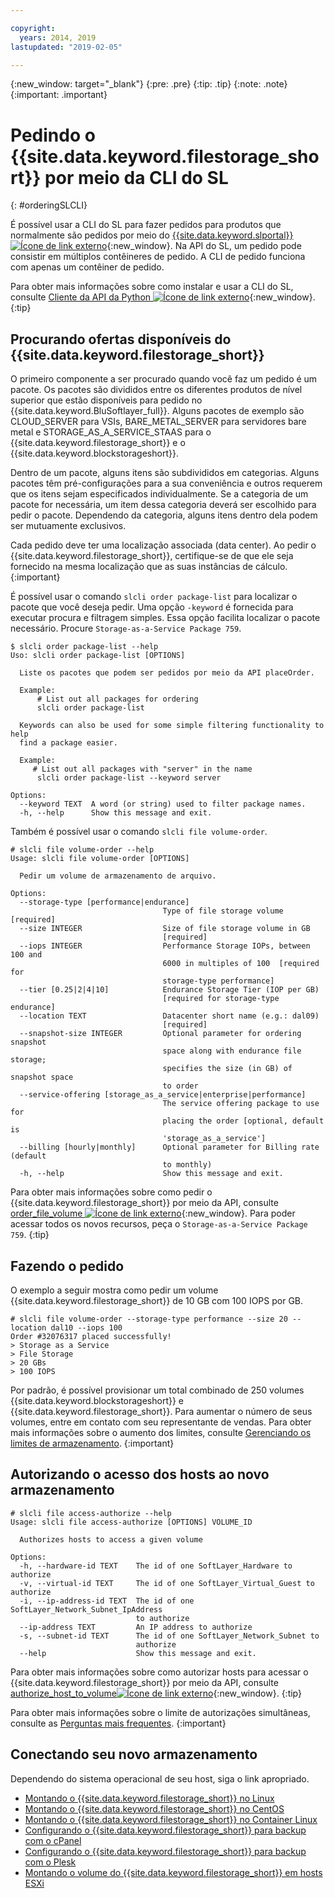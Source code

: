 ```yaml
---

copyright:
  years: 2014, 2019
lastupdated: "2019-02-05"

---
```

{:new_window: target="_blank"}
{:pre: .pre}
{:tip: .tip}
{:note: .note}
{:important: .important}

# Pedindo o {{site.data.keyword.filestorage_short}} por meio da CLI do SL
{: #orderingSLCLI}

É possível usar a CLI do SL para fazer pedidos para produtos que normalmente são pedidos por meio do [{{site.data.keyword.slportal}} ![Ícone de link externo](../../icons/launch-glyph.svg "Ícone de link externo")](https://control.softlayer.com/){:new_window}. Na API do SL, um pedido pode consistir em múltiplos contêineres de pedido. A CLI de pedido funciona com apenas um contêiner de pedido.

Para obter mais informações sobre como instalar e usar a CLI do SL, consulte [Cliente da API da Python ![Ícone de link externo](../../icons/launch-glyph.svg "Ícone de link externo")](https://softlayer-python.readthedocs.io/en/latest/cli.html){:new_window}.
{:tip}

## Procurando ofertas disponíveis do {{site.data.keyword.filestorage_short}}

O primeiro componente a ser procurado quando você faz um pedido é um pacote. Os pacotes são divididos entre os diferentes produtos de nível superior que estão disponíveis para pedido no {{site.data.keyword.BluSoftlayer_full}}. Alguns pacotes de exemplo são CLOUD_SERVER para VSIs, BARE_METAL_SERVER para servidores bare metal e STORAGE_AS_A_SERVICE_STAAS para o {{site.data.keyword.filestorage_short}} e o {{site.data.keyword.blockstorageshort}}.

Dentro de um pacote, alguns itens são subdivididos em categorias. Alguns pacotes têm pré-configurações para a sua conveniência e outros requerem que os itens sejam especificados individualmente. Se a categoria de um pacote for necessária, um item dessa categoria deverá ser escolhido para pedir o pacote. Dependendo da categoria, alguns itens dentro dela podem ser mutuamente exclusivos.

Cada pedido deve ter uma localização associada (data center). Ao pedir o {{site.data.keyword.filestorage_short}}, certifique-se de que ele seja fornecido na mesma localização que as suas instâncias de cálculo.
{:important}

É possível usar o comando `slcli order package-list` para localizar o pacote que você deseja pedir. Uma opção `-keyword` é fornecida para executar procura e filtragem simples. Essa opção facilita localizar o pacote necessário. Procure `Storage-as-a-Service Package 759`.

```
$ slcli order package-list --help
Uso: slcli order package-list [OPTIONS]

  Liste os pacotes que podem ser pedidos por meio da API placeOrder.

  Example:
      # List out all packages for ordering
      slcli order package-list

  Keywords can also be used for some simple filtering functionality to help
  find a package easier.

  Example:
     # List out all packages with "server" in the name
      slcli order package-list --keyword server

Options:
  --keyword TEXT  A word (or string) used to filter package names.
  -h, --help      Show this message and exit.
```

Também é possível usar o comando `slcli file volume-order`.

```
# slcli file volume-order --help
Usage: slcli file volume-order [OPTIONS]

  Pedir um volume de armazenamento de arquivo.

Options:
  --storage-type [performance|endurance]
                                  Type of file storage volume  [required]
  --size INTEGER                  Size of file storage volume in GB
                                  [required]
  --iops INTEGER                  Performance Storage IOPs, between 100 and
                                  6000 in multiples of 100  [required for
                                  storage-type performance]
  --tier [0.25|2|4|10]            Endurance Storage Tier (IOP per GB)
                                  [required for storage-type endurance]
  --location TEXT                 Datacenter short name (e.g.: dal09)
                                  [required]
  --snapshot-size INTEGER         Optional parameter for ordering snapshot
                                  space along with endurance file storage;
                                  specifies the size (in GB) of snapshot space
                                  to order
  --service-offering [storage_as_a_service|enterprise|performance]
                                  The service offering package to use for
                                  placing the order [optional, default is
                                  'storage_as_a_service']
  --billing [hourly|monthly]      Optional parameter for Billing rate (default
                                  to monthly)
  -h, --help                      Show this message and exit.
```

Para obter mais informações sobre como pedir o {{site.data.keyword.filestorage_short}} por meio da API, consulte [order_file_volume ![Ícone de link externo](../../icons/launch-glyph.svg "Ícone de link externo")](https://softlayer-python.readthedocs.io/en/latest/api/managers/file.html#SoftLayer.managers.file.FileStorageManager.order_file_volume){:new_window}.
Para poder acessar todos os novos recursos, peça o `Storage-as-a-Service Package 759`.
{:tip}


## Fazendo o pedido

O exemplo a seguir mostra como pedir um volume {{site.data.keyword.filestorage_short}} de 10 GB com 100 IOPS por GB.

```
# slcli file volume-order --storage-type performance --size 20 --location dal10 --iops 100
Order #32076317 placed successfully!
> Storage as a Service
> File Storage
> 20 GBs
> 100 IOPS
```

Por padrão, é possível provisionar um total combinado de 250 volumes
{{site.data.keyword.blockstorageshort}} e {{site.data.keyword.filestorage_short}}. Para aumentar o número de seus volumes, entre em contato com seu representante de vendas. Para obter mais informações sobre o aumento dos limites, consulte [Gerenciando os limites de armazenamento](/docs/infrastructure/FileStorage?topic=FileStorage-managinglimits).
{:important}

## Autorizando o acesso dos hosts ao novo armazenamento

```
# slcli file access-authorize --help
Usage: slcli file access-authorize [OPTIONS] VOLUME_ID

  Authorizes hosts to access a given volume

Options:
  -h, --hardware-id TEXT    The id of one SoftLayer_Hardware to authorize
  -v, --virtual-id TEXT     The id of one SoftLayer_Virtual_Guest to authorize
  -i, --ip-address-id TEXT  The id of one SoftLayer_Network_Subnet_IpAddress
                            to authorize
  --ip-address TEXT         An IP address to authorize
  -s, --subnet-id TEXT      The id of one SoftLayer_Network_Subnet to
                            authorize
  --help                    Show this message and exit.
```

Para obter mais informações sobre como autorizar hosts para acessar o {{site.data.keyword.filestorage_short}} por meio da API, consulte [authorize_host_to_volume![Ícone de link externo](../../icons/launch-glyph.svg "Ícone de link externo")](https://softlayer-python.readthedocs.io/en/latest/api/managers/file.html#SoftLayer.managers.file.FileStorageManager.authorize_host_to_volume){:new_window}.
{:tip}

Para obter mais informações sobre o limite de autorizações simultâneas, consulte as [Perguntas mais frequentes](/docs/infrastructure/FileStorage?topic=FileStorage-faqs).
{:important}

## Conectando seu novo armazenamento

Dependendo do sistema operacional de seu host, siga o link apropriado.
- [Montando o {{site.data.keyword.filestorage_short}} no Linux](/docs/infrastructure/FileStorage?topic=FileStorage-mountingLinux)
- [Montando o {{site.data.keyword.filestorage_short}} no CentOS](/docs/infrastructure/FileStorage?topic=FileStorage-mountingCentOS)
- [Montando o {{site.data.keyword.filestorage_short}} no Container Linux](/docs/infrastructure/FileStorage?topic=FileStorage-mountingCoreOS)
- [Configurando o {{site.data.keyword.filestorage_short}} para backup com o cPanel](/docs/infrastructure/FileStorage?topic=FileStorage-cPanelBackups)
- [Configurando o {{site.data.keyword.filestorage_short}} para backup com o Plesk](/docs/infrastructure/FileStorage?topic=FileStorage-PleskBackup)
- [Montando o volume do {{site.data.keyword.filestorage_short}} em hosts ESXi](/docs/infrastructure/FileStorage?topic=FileStorage-architectureguide)
